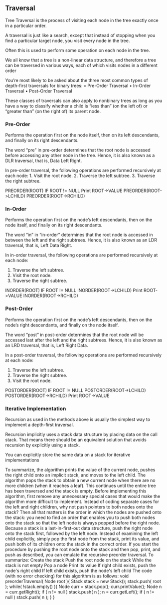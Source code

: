 
## Traversal
Tree Traversal is the process of visiting each node in the tree exactly once
in a particular order.

A traversal is just like a search, except that instead of stopping when you find a particular target node, you visit every node in the tree.

Often this is used to perform some operation on each node in the tree.


We all know that a tree is a non-linear data structure, and therefore a tree can be traversed in various ways, each of which visits nodes in a different order

You’re most likely to be asked about the three most common types of depth-first traversals for binary trees:
•	 Pre-Order Traversal
•	 In-Order Traversal
•	 Post-Order Traversal

These classes of traversals can also apply to nonbinary trees as long as you have a way to classify whether a child is “less than” (on the left of) or “greater than” (on the right of) its parent node.


### Pre-Order
Performs the operation first on the node itself, then on its left descendants, and finally on its right descendants.

The word “pre” in pre-order determines that the root node is accessed
before accessing any other node in the tree. Hence, it is also known as a
DLR traversal, that is, Data Left Right.

In pre-order traversal, the following operations are performed recursively at each node:
	1. Visit the root node.
	2. Traverse the left subtree.
	3. Traverse the right subtree.

PREORDER(ROOT)
  IF ROOT != NULL
    Print ROOT->VALUE
    PREORDER(ROOT->LCHILD)
    PREORDER(ROOT->RCHILD)



### In-Order
Performs the operation first on the node’s left descendants, then on the node itself, and finally on its right descendants.

The word “in” in “in-order” determines that the root node is accessed in
between the left and the right subtrees. Hence, it is also known as an LDR
traversal, that is, Left Data Right.

In in-order traversal, the following operations are performed recursively
at each node:
1. Traverse the left subtree.
2. Visit the root node.
3. Traverse the right subtree.

INORDER(ROOT)
  IF ROOT != NULL
    INORDER(ROOT->LCHILD)
    Print ROOT->VALUE
    INORDER(ROOT->RCHILD)



### Post-Order
Performs the operation first on the node’s left descendants, then on the node’s right descendants, and finally on the node itself.

The word “post” in post-order determines that the root node will
be accessed last after the left and the right subtrees. Hence, it is also
known as an LRD traversal, that is, Left Right Data.

In a post-order traversal, the following operations are performed recursively at each node:
1. Traverse the left subtree.
2. Traverse the right subtree.
3. Visit the root node.

POSTORDER(ROOT)
  IF ROOT != NULL
    POSTORDER(ROOT->LCHILD)
    POSTORDER(ROOT->RCHILD)
    Print ROOT->VALUE




### Iterative Implementation
Recursion as used in the methods above is usually the simplest way to implement a depth-first traversal.

Recursion implicitly uses a stack data structure by placing data on the call stack. That means there should be an equivalent solution that avoids recursion by explicitly using a stack.

You can explicitly store the same data on a stack for iterative implementations


To summarize, the algorithm prints the value of the current node, pushes the right child onto an
implicit stack, and moves to the left child. The algorithm pops the stack to obtain a new current
node when there are no more children (when it reaches a leaf). This continues until the entire tree
has been traversed and the stack is empty.
Before implementing this algorithm, first remove any unnecessary special cases that would make
the algorithm more difficult to implement. Instead of coding separate cases for the left and right
children, why not push pointers to both nodes onto the stack? Then all that matters is the order in
which the nodes are pushed onto the stack: you need to find an order that enables you to push both
nodes onto the stack so that the left node is always popped before the right node.
Because a stack is a last-in-first-out data structure, push the right node onto the stack first, followed
by the left node. Instead of examining the left child explicitly, simply pop the first node from the
stack, print its value, and push both of its children onto the stack in the correct order. If you start
the procedure by pushing the root node onto the stack and then pop, print, and push as described,
you can emulate the recursive preorder traversal. To summarize:
Create the stack
Push the root node on the stack
While the stack is not empty
Pop a node
Print its value
If right child exists, push the node's right child
If left child exists, push the node's left child
The code (with no error checking) for this algorithm is as follows:
void preorderTraversal( Node root ){
Stack<Node> stack = new Stack<Node>();
stack.push( root );
while( !stack.empty() ){
Node curr = stack.pop();
curr.printValue();
Node n = curr.getRight();
if ( n != null ) stack.push( n );
n = curr.getLeft();
if ( n != null ) stack.push( n );
}
}

